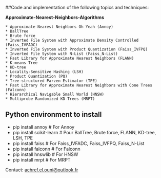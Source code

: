 
##Code and implementation of the following topics and techniques:

**Approximate-Nearest-Neighbors-Algorithms**

	* Approximate Nearest Neighbors Oh Yeah (Annoy)
	* BallTree
	* Brute force
	* Inverted File System with Approximate Density Controlled (Faiss_IVFADC)  
	* Inverted File System with Product Quantization (Faiss_IVFPQ)  
	* Inverted File System with N-List (Faiss_N-List)
	* Fast Library for Approximate Nearest Neighbors (FLANN)
	* K-means Tree
	* KD-tree
	* Locality-Sensitive Hashing (LSH)
	* Product Quantization (PQ)
	* Tree-structured Parzen Estimator (TPE)
	* Fast Library for Approximate Nearest Neighbors with Cone Trees (Falconn)
	* Hierarchical Navigable Small World (HNSW)
	* Multiprobe Randomized KD-Trees (MRPT)
	
##  Python environment to install 



* pip install annoy  # For Annoy
* pip install scikit-learn  # Pour BallTree, Brute force, FLANN, KD-tree, LSH, TPE
* pip install faiss  # For Faiss_IVFADC, Faiss_IVFPQ, Faiss_N-List
* pip install falconn  # For Falconn
* pip install hnswlib  # For HNSW
* pip install mrpt  # For MRPT


Contact: achref.el.ouni@outlook.fr

